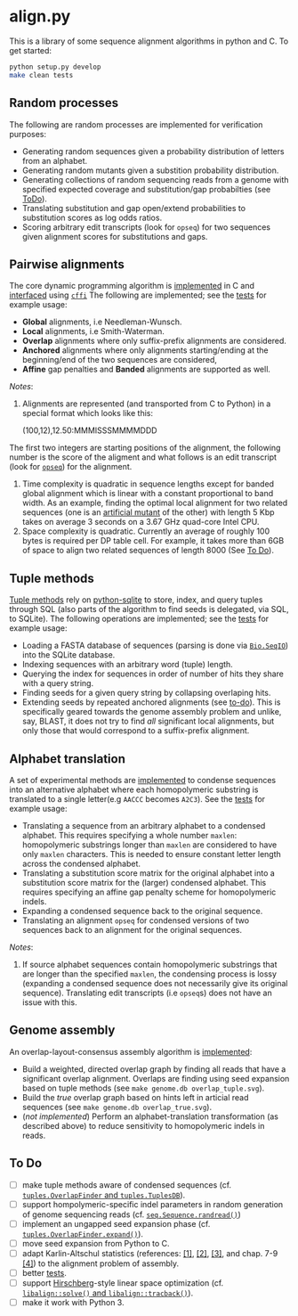 # align.py
This is a library of some sequence alignment algorithms in python and C. To get
started:

```sh
python setup.py develop
make clean tests
```

## Random processes

The following are random processes are implemented for verification purposes:

* Generating random sequences given a probability distribution of letters from
  an alphabet.
* Generating random mutants given a substition probability distribution.
* Generating collections of random sequencing reads from a genome with specified
  expected coverage and substitution/gap probabilties (see [ToDo](#to-do)).
* Translating substitution and gap open/extend probabilities to substitution
  scores as log odds ratios.
* Scoring arbitrary edit transcripts (look for `opseq`) for two sequences given
  alignment scores for substitutions and gaps.

## Pairwise alignments

The core dynamic programming algorithm is [implemented](/align/libalign.c) in C
and [interfaced](/align/align.py) using
[`cffi`](https://cffi.readthedocs.org/en/latest/) The following are implemented;
see the [tests](/align/tests/align.py) for example usage:

* **Global** alignments, i.e Needleman-Wunsch.
* **Local** alignments, i.e Smith-Waterman.
* **Overlap** alignments where only suffix-prefix alignments are considered.
* **Anchored** alignments where only alignments starting/ending at the
  beginning/end of the two sequences are considered,
* **Affine** gap penalties and **Banded** alignments are supported as well.

*Notes*:

1. Alignments are represented (and transported from C to Python) in a special
  format which looks like this:

      (100,12),12.50:MMMISSSMMMMDDD

  The first two integers are starting positions of the alignment, the following
  number is the score of the aligment and what follows is an edit transcript
  (look for [`opseq`](/align/align.py)) for the alignment.
1. Time complexity is quadratic in sequence lengths except for banded global
  alignment which is linear with a constant proportional to
  band width. As an example, finding the optimal local alignment for two related
  sequences (one is an [artificial mutant](/align/seq.py) of the other)
  with length 5 Kbp takes on average 3 seconds on a 3.67 GHz quad-core Intel
  CPU.
1. Space complexity is quadratic. Currently an average of roughly 100 bytes is
  required per DP table cell. For example, it takes more than 6GB of space to
  align two related sequences of length 8000 (See [To Do](#to-do)).

## Tuple methods

[Tuple methods](/align/tuples.py) rely on
[python-sqlite](https://docs.python.org/2/library/sqlite3.html) to store, index,
and query tuples through SQL (also parts of the algorithm to find seeds is
delegated, via SQL, to SQLite). The following operations are implemented; see the
[tests](/align/tests/tuples.py) for example usage:

* Loading a FASTA database of sequences (parsing is done via
  [`Bio.SeqIO`](http://biopython.org/wiki/SeqIO)) into the SQLite database.
* Indexing sequences with an arbitrary word (tuple) length.
* Querying the index for sequences in order of number of hits they share with a
  query string.
* Finding seeds for a given query string by collapsing overlaping hits.
* Extending seeds by repeated anchored alignments (see [to-do](#to-do)). This is
  specifically geared towards the genome assembly problem and unlike, say,
  BLAST, it does not try to find *all* significant local alignments, but only
  those that would correspond to a suffix-prefix alignment.

## Alphabet translation

A set of experimental methods are [implemented](/align/homopolymeric.py) to
condense sequences into an alternative alphabet where each homopolymeric
substring is translated to a single letter(e.g `AACCC` becomes `A2C3`). See the
[tests](/align/tests/homopolymeric.py) for example usage:

* Translating a sequence from an arbitrary alphabet to a condensed alphabet.
  This requires specifying a whole number `maxlen`:
  homopolymeric substrings longer than `maxlen` are considered to have only
  `maxlen` characters. This is needed to ensure constant letter length across
  the condensed alphabet.
* Translating a substitution score matrix for the original alphabet into a
  substitution score matrix for the (larger) condensed alphabet. This requires
  specifying an affine gap penalty scheme for homopolymeric indels.
* Expanding a condensed sequence back to the original sequence.
* Translating an alignment `opseq` for condensed versions of two sequences back
  to an alignment for the original sequences.

*Notes*:

1. If source alphabet sequences contain homopolymeric substrings that are
  longer than the specified `maxlen`, the condensing process is lossy (expanding
  a condensed sequence does not necessarily give its original sequence).
  Translating edit transcripts (i.e `opseq`s) does not have an issue with this.

## Genome assembly

An overlap-layout-consensus assembly algorithm is
[implemented](/align/assembly.py):
* Build a weighted, directed overlap graph by finding all reads that have a
significant overlap alignment. Overlaps are finding using seed expansion based
on tuple methods (see `make genome.db overlap_tuple.svg`).
* Build the *true* overlap graph based on hints left in articial read sequences
  (see `make genome.db overlap_true.svg`).
* (*not implemented*) Perform an alphabet-translation transformation (as
  described above) to reduce sensitivity to homopolymeric indels in reads.

## To Do
* [ ] make tuple methods aware of condensed sequences (cf. [`tuples.OverlapFinder` and `tuples.TuplesDB`](/align/tuples.py)).
* [ ] support hompolymeric-specific indel parameters in random generation
  of genome sequencing reads (cf. [`seq.Sequence.randread()`](/align/seq.py))
* [ ] implement an ungapped seed expansion phase (cf. [`tuples.OverlapFinder.expand()`](/align/tuples.py)).
* [ ] move seed expansion from Python to C.
* [ ] adapt Karlin-Altschul statistics (references:
  [[1]](http://www.pnas.org/content/87/6/2264.full.pdf),
  [[2]](https://publications.mpi-cbg.de/Altschul_1990_5424.pdf),
  [[3]](http://www.jstor.org/stable/1427732?seq=1#page_scan_tab_contents), and
  chap. 7-9 [[4]](https://books.google.ca/books?id=uZvlBwAAQBAJ)) to the
  alignment problem of assembly.
* [ ] better [tests](/tests).
* [ ] support [Hirschberg](https://en.wikipedia.org/wiki/Hirschberg's_algorithm)-style
  linear space optimization (cf. [`libalign::solve()` and `libalign::tracback()`](/align/libalign.c)).
* [ ] make it work with Python 3.
